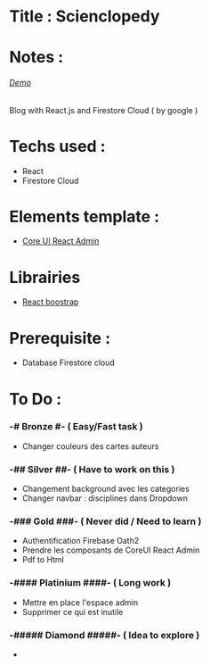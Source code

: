 # Title : Scienclopedy

# Notes :

###### [Demo]()

Blog with React.js and Firestore Cloud ( by google ) 


# Techs used :

- React
- Firestore Cloud


# Elements template :

- [Core UI React Admin](https://coreui.io/react/)

# Librairies 

- [React boostrap](https://react-bootstrap.github.io/)

# Prerequisite :

- Database Firestore cloud

# To Do :

### -# Bronze #- ( Easy/Fast task )
- Changer couleurs des cartes auteurs


### -## Silver ##- ( Have to work on this )
- Changement background avec les categories
- Changer navbar : disciplines dans Dropdown


### -### Gold ###- ( Never did / Need to learn )
- Authentification Firebase Oath2
- Prendre les composants de CoreUI React Admin
- Pdf to Html

### -#### Platinium ####- ( Long work )
- Mettre en place l'espace admin
- Supprimer ce qui est inutile

### -##### Diamond #####- ( Idea to explore )
-
